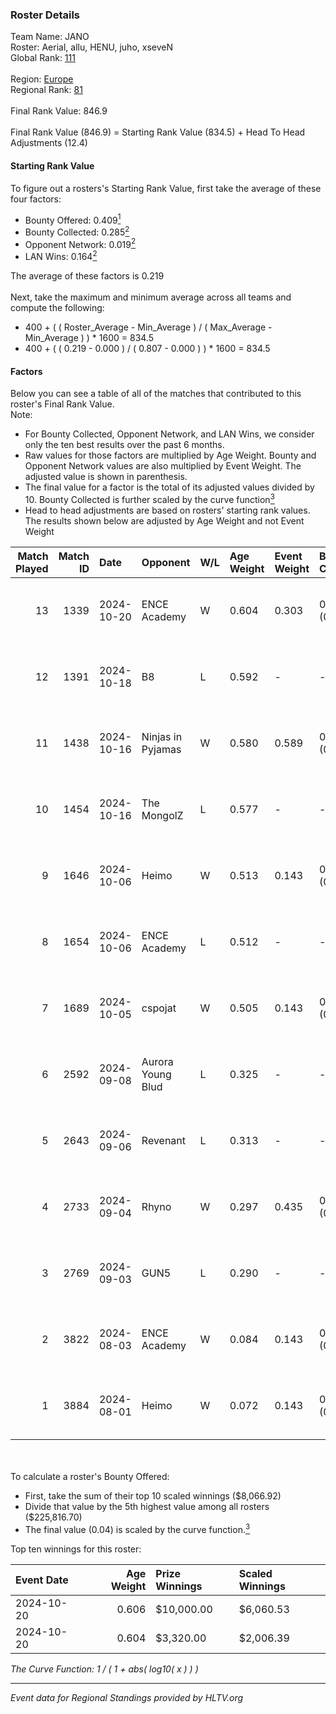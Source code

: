### Roster Details<br />
Team Name: JANO<br />
Roster: Aerial, allu, HENU, juho, xseveN<br />
Global Rank: [111](../../standings_global_2025_01_17.md)<br />
<br />
Region: [Europe]( ../../standings_europe_2025_01_17.md)<br />
Regional Rank: [81]( ../../standings_europe_2025_01_17.md)<br />
<br />
Final Rank Value:  846.9<br />
<br />
Final Rank Value (846.9) = Starting Rank Value (834.5) + Head To Head Adjustments (12.4)<br />

#### Starting Rank Value<br />
To figure out a rosters's Starting Rank Value, first take the average of these four factors:<br />
- Bounty Offered: 0.409[<sup>1</sup>](#table2)
- Bounty Collected: 0.285[<sup>2</sup>](#table1)
- Opponent Network: 0.019[<sup>2</sup>](#table1)
- LAN Wins: 0.164[<sup>2</sup>](#table1)

The average of these factors is 0.219<br />
<br />
Next, take the maximum and minimum average across all teams and compute the following:<br />
- 400 + ( ( Roster_Average - Min_Average ) / ( Max_Average - Min_Average ) ) * 1600 = 834.5
- 400 + ( ( 0.219 - 0.000 ) / ( 0.807 - 0.000 ) ) * 1600 = 834.5


#### Factors<br />
Below you can see a table of all of the matches that contributed to this roster's Final Rank Value.<br />
Note:<br />

- For Bounty Collected, Opponent Network, and LAN Wins, we consider only the ten best results over the past 6 months.
- Raw values for those factors are multiplied by Age Weight. Bounty and Opponent Network values are also multiplied by Event Weight. The adjusted value is shown in parenthesis.
- The final value for a factor is the total of its adjusted values divided by 10. Bounty Collected is further scaled by the curve function[<sup>3</sup>](#curveFunction)
- Head to head adjustments are based on rosters' starting rank values. The results shown below are adjusted by Age Weight and not Event Weight
<span id="table1"></span><br />


| Match Played | Match ID | Date       | Opponent          | W/L | Age Weight | Event Weight | Bounty Collected | Opponent Network | LAN Wins  | H2H Adj. | Roster                           |
| -: | -: | :- | :- | :- | :- | :- | :- | :- | :- | -: | :- |
|           13 |     1339 | 2024-10-20 | ENCE Academy      | W   | 0.604      | 0.303        | 0.014 (0.003)    | 0.285 (0.052)    | 1 (0.604) |     8.09 | Aerial, allu, HENU, juho, xseveN |
|           12 |     1391 | 2024-10-18 | B8                | L   | 0.592      | -            | -                | -                | -         |    -2.69 | Aerial, allu, HENU, juho, xseveN |
|           11 |     1438 | 2024-10-16 | Ninjas in Pyjamas | W   | 0.580      | 0.589        | 0.079 (0.027)    | 0.250 (0.085)    | 1 (0.580) |    14.55 | Aerial, allu, HENU, juho, xseveN |
|           10 |     1454 | 2024-10-16 | The MongolZ       | L   | 0.577      | -            | -                | -                | -         |    -0.07 | Aerial, allu, HENU, juho, xseveN |
|            9 |     1646 | 2024-10-06 | Heimo             | W   | 0.513      | 0.143        | 0.006 (0.000)    | 0.204 (0.015)    | 0 (0.000) |     6.04 | Aerial, allu, HENU, juho, xseveN |
|            8 |     1654 | 2024-10-06 | ENCE Academy      | L   | 0.512      | -            | -                | -                | -         |    -9.07 | Aerial, allu, HENU, juho, xseveN |
|            7 |     1689 | 2024-10-05 | cspojat           | W   | 0.505      | 0.143        | 0.000 (0.000)    | 0.000 (0.000)    | 0 (0.000) |     1.32 | Aerial, allu, HENU, juho, xseveN |
|            6 |     2592 | 2024-09-08 | Aurora Young Blud | L   | 0.325      | -            | -                | -                | -         |    -3.69 | Aerial, allu, HENU, juho, xseveN |
|            5 |     2643 | 2024-09-06 | Revenant          | L   | 0.313      | -            | -                | -                | -         |    -5.97 | Aerial, allu, HENU, juho, xseveN |
|            4 |     2733 | 2024-09-04 | Rhyno             | W   | 0.297      | 0.435        | 0.008 (0.001)    | 0.210 (0.027)    | 0 (0.000) |     3.67 | Aerial, allu, HENU, juho, xseveN |
|            3 |     2769 | 2024-09-03 | GUN5              | L   | 0.290      | -            | -                | -                | -         |    -1.74 | Aerial, allu, HENU, juho, xseveN |
|            2 |     3822 | 2024-08-03 | ENCE Academy      | W   | 0.084      | 0.143        | 0.014 (0.000)    | 0.285 (0.003)    | 1 (0.084) |     1.17 | Aerial, allu, HENU, juho, xseveN |
|            1 |     3884 | 2024-08-01 | Heimo             | W   | 0.072      | 0.143        | 0.006 (0.000)    | 0.204 (0.002)    | 1 (0.072) |     0.81 | Aerial, allu, HENU, juho, xseveN |

<br />
<span id="table2"></span><br />
To calculate a roster's Bounty Offered:<br />

- First, take the sum of their top 10 scaled winnings ($8,066.92)
- Divide that value by the 5th highest value among all rosters ($225,816.70)
- The final value (0.04) is scaled by the curve function.[<sup>3</sup>](#curveFunction)

Top ten winnings for this roster:<br />

| Event Date | Age Weight | Prize Winnings | Scaled Winnings |
| :- | -: | :- | :- |
| 2024-10-20 |      0.606 | $10,000.00     | $6,060.53       |
| 2024-10-20 |      0.604 | $3,320.00      | $2,006.39       |


<span id="curveFunction"></span>_The Curve Function: 1 / ( 1 + abs( log10( x ) ) )_<br />

---
_Event data for Regional Standings provided by HLTV.org_<br />
